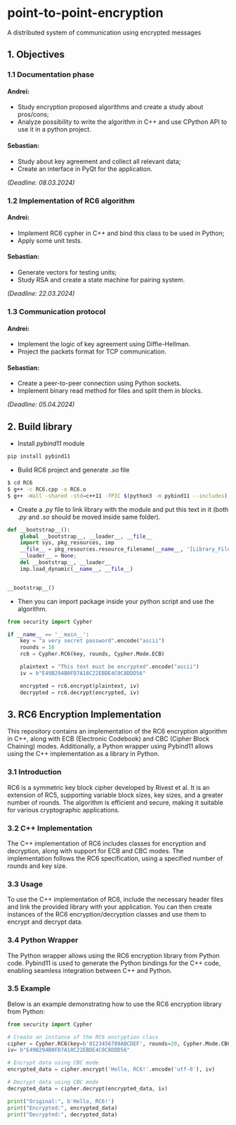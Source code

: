 # point-to-point-encryption
A distributed system of communication using encrypted messages

## 1. Objectives

### 1.1 Documentation phase

#### Andrei: 
- Study encryption proposed algorithms and create a study about pros/cons;
- Analyze possibility to write the algorithm in C++ and use CPython API to use it in a python project.

#### Sebastian:
- Study about key agreement and collect all relevant data;
- Create an interface in PyQt for the application.

_(Deadline: 08.03.2024)_

### 1.2 Implementation of RC6 algorithm

#### Andrei:
- Implement RC6 cypher in C++ and bind this class to be used in Python;
- Apply some unit tests.

#### Sebastian:
- Generate vectors for testing units;
- Study RSA and create a state machine for pairing system.

_(Deadline: 22.03.2024)_

### 1.3 Communication protocol

#### Andrei:
- Implement the logic of key agreement using Diffie-Hellman.
- Project the packets format for TCP communication.

#### Sebastian:
- Create a peer-to-peer connection using Python sockets.
- Implement binary read method for files and split them in blocks.

_(Deadline: 05.04.2024)_

## 2. Build library

- Install *pybind11* module
```bash
pip install pybind11
```
- Build RC6 project and generate *.so* file
```bash
$ cd RC6
$ g++ -c RC6.cpp -o RC6.o
$ g++ -Wall -shared -std=c++11 -fPIC $(python3 -m pybind11 --includes) RC6.o pywrap.cpp -o MyLib$(python3-config --extension-suffix)
```
- Create a *.py* file to link library with the module and put this text in it (both _.py_ and _.so_ should be moved inside same folder).
```python
def __bootstrap__():
    global __bootstrap__, __loader__, __file__
    import sys, pkg_resources, imp
    __file__ = pkg_resources.resource_filename(__name__, '[Library_File_Name].so')
    __loader__ = None;
    del __bootstrap__, __loader__
    imp.load_dynamic(__name__, __file__)


__bootstrap__()
```
- Then you can import package inside your python script and use the algorithm.
```python
from security import Cypher

if __name__ == '__main__':
    key = "a very secret password".encode("ascii")
    rounds = 16
    rc6 = Cypher.RC6(key, rounds, Cypher.Mode.ECB)

    plaintext = "This text must be encrypted".encode("ascii")
    iv = b"E49B294B0FD7A18C22EBDE4C0C8DDD56"

    encrypted = rc6.encrypt(plaintext, iv)
    decrypted = rc6.decrypt(encrypted, iv)
```

## 3. RC6 Encryption Implementation

This repository contains an implementation of the RC6 encryption algorithm in C++, along with ECB (Electronic Codebook) and CBC (Cipher Block Chaining) modes. Additionally, a Python wrapper using Pybind11 allows using the C++ implementation as a library in Python.

### 3.1 Introduction

RC6 is a symmetric key block cipher developed by Rivest et al. It is an extension of RC5, supporting variable block sizes, key sizes, and a greater number of rounds. The algorithm is efficient and secure, making it suitable for various cryptographic applications.

### 3.2 C++ Implementation

The C++ implementation of RC6 includes classes for encryption and decryption, along with support for ECB and CBC modes. The implementation follows the RC6 specification, using a specified number of rounds and key size.

### 3.3 Usage

To use the C++ implementation of RC6, include the necessary header files and link the provided library with your application. You can then create instances of the RC6 encryption/decryption classes and use them to encrypt and decrypt data.

### 3.4 Python Wrapper

The Python wrapper allows using the RC6 encryption library from Python code. Pybind11 is used to generate the Python bindings for the C++ code, enabling seamless integration between C++ and Python.

### 3.5 Example

Below is an example demonstrating how to use the RC6 encryption library from Python:

```python
from security import Cypher

# Create an instance of the RC6 encryption class
cipher = Cypher.RC6(key=b'0123456789ABCDEF', rounds=20, Cypher.Mode.CBC)
iv= b"E49B294B0FD7A18C22EBDE4C0C8DDD56"

# Encrypt data using CBC mode
encrypted_data = cipher.encrypt('Hello, RC6!'.encode('utf-8'), iv)

# Decrypt data using CBC mode
decrypted_data = cipher.decrypt(encrypted_data, iv)

print("Original:", b'Hello, RC6!')
print("Encrypted:", encrypted_data)
print("Decrypted:", decrypted_data)
```